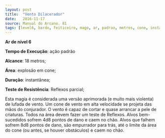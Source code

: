 ```yaml
---
layout: post
title:  "Vento Dilacerador"
date:   2016-11-17
source: Manual do Arcano. 81
tags: [level6, bardo, feiticeiro, mago, ar, padrao, metros, cone, instantanea, reflexo, parcial, dano]
---
```


**Ar de nível 6**

**Tempo de Execução**: ação padrão

**Alcance**: 18 metros;

**Área**: explosão em cone;

**Duração**: instantânea;

**Teste de Resistência**: Reflexos parcial;

Esta magia é considerada uma versão aprimorada (e muito mais violenta) 
de lufada de vento. Um cone de vento em 
alta velocidade se projeta das mãos do 
conjurador. O vento é capaz de cortar e 
quase arrancar a pele de criaturas. Todos na área devem fazer um teste de Reflexos. 
Alvos bem-sucedidos sofrem 4d8 pontos de dano e caem no chão. Alvos que 
falhem sofrem 8d8 pontos de dano, são 
empurrador para trás, até o limite da área 
do cone (ou antes, se houver obstáculos) 
e caem no chão.